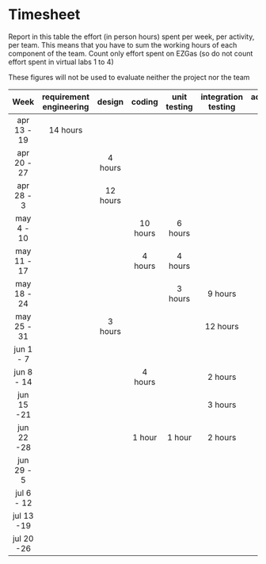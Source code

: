 # Timesheet

Report in this table the effort (in person hours) spent per week, per activity, per team. 
This means that you have to sum the working hours of each component of the team.
Count only effort spent on EZGas (so do not count effort spent in virtual labs 1 to 4)

These figures will not be used to evaluate neither the project nor the team

| Week | requirement engineering | design | coding | unit testing | integration testing | acceptance testing | management | git maven |
|:-----------:|:--------:|:-----------:|:-----------:|:----------:|:------------:|:---------------:|:-------------:|:--------------:|
| apr 13 - 19|14 hours | | | | | | 3 hours| 4 hours| 
| apr 20 - 27| | 4 hours| | | | |5 hours | 5 hours | 
| apr 28 - 3 | |12 hours | | | | | | 1 hour | 
| may 4 - 10 | | |10 hours |6 hours | | | |2 hours| 
| may 11 - 17| | |4 hours |4 hours | | | 1 hour|2 hours | 
| may 18 - 24| | | | 3 hours|9 hours | | | 3 hours | 
| may 25 - 31| |3 hours | | |12 hours | |2 hours | 2 hours| 
| jun 1 -  7 | | | | | |4 hours | 1 hour | 1 hour| 
| jun 8 - 14 | | |4 hours | | 2 hours| 2 hours | |1 hour | 
| jun 15 -21 | | | | | 3 hours| | | 1 hour| 
| jun 22 -28 | | | 1 hour|1 hour |2 hours | |4 hours |1 hour | 
| jun 29 - 5 | | | | | | | | | 
| jul 6 - 12 | | | | | | | | | 
| jul 13 -19 | | | | | | | | |
| jul 20 -26 | | | | | | | | |
